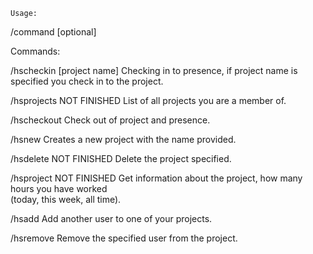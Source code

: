     Usage:
/command <required> [optional]

Commands:

/hscheckin [project name]
    Checking in to presence, if project name is specified you check in to the project.

/hsprojects
    NOT FINISHED
    List of all projects you are a member of.

/hscheckout
    Check out of project and presence.

/hsnew <name>
    Creates a new project with the name provided.

/hsdelete <project>
    NOT FINISHED
    Delete the project specified.

/hsproject <projectname>
    NOT FINISHED
    Get information about the project, how many hours you have worked  
    (today, this week, all time).

/hsadd <username> <project>
    Add another user to one of your projects.

/hsremove <username> <project>
    Remove the specified user from the project.